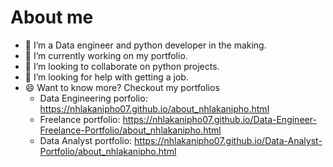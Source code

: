 # About me

- 🔭 I’m a Data engineer and python developer in the making.
- 🌱 I’m currently working on my portfolio.
- 👯 I’m looking to collaborate on python projects.
- 🤔 I’m looking for help with getting a job.
- 😄 Want to know more? Checkout my portfolios
  - Data Engineering porfolio: https://nhlakanipho07.github.io/about_nhlakanipho.html
  - Freelance portfolio: https://nhlakanipho07.github.io/Data-Engineer-Freelance-Portfolio/about_nhlakanipho.html
  - Data Analyst portfolio: https://nhlakanipho07.github.io/Data-Analyst-Portfolio/about_nhlakanipho.html
